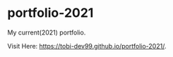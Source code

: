 # portfolio-2021
My current(2021) portfolio.

Visit Here: https://tobi-dev99.github.io/portfolio-2021/.
